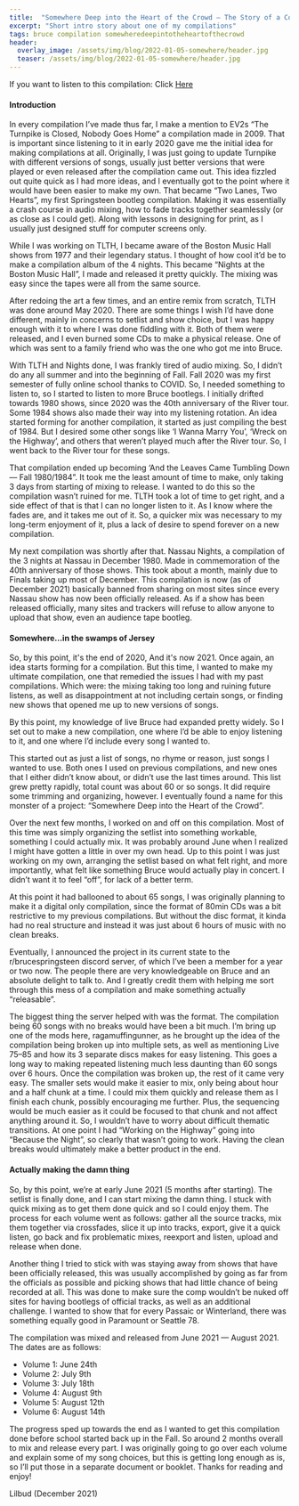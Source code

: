 ```yaml
---
title:  "Somewhere Deep into the Heart of the Crowd — The Story of a Compilation"
excerpt: "Short intro story about one of my compilations"
tags: bruce compilation somewheredeepintotheheartofthecrowd
header:
  overlay_image: /assets/img/blog/2022-01-05-somewhere/header.jpg
  teaser: /assets/img/blog/2022-01-05-somewhere/header.jpg
---
```


If you want to listen to this compilation: Click [Here](/projects/music/compilations/bruce/somewhere)

#### Introduction

In every compilation I’ve made thus far, I make a mention to EV2s “The Turnpike is Closed, Nobody Goes Home” a compilation made in 2009. That is important since listening to it in early 2020 gave me the initial idea for making compilations at all. Originally, I was just going to update Turnpike with different versions of songs, usually just better versions that were played or even released after the compilation came out. This idea fizzled out quite quick as I had more ideas, and I eventually got to the point where it would have been easier to make my own. That became “Two Lanes, Two Hearts”, my first Springsteen bootleg compilation. Making it was essentially a crash course in audio mixing, how to fade tracks together seamlessly (or as close as I could get). Along with lessons in designing for print, as I usually just designed stuff for computer screens only.

While I was working on TLTH, I became aware of the Boston Music Hall shows from 1977 and their legendary status. I thought of how cool it’d be to make a compilation album of the 4 nights. This became “Nights at the Boston Music Hall”, I made and released it pretty quickly. The mixing was easy since the tapes were all from the same source.

After redoing the art a few times, and an entire remix from scratch, TLTH was done around May 2020. There are some things I wish I’d have done different, mainly in concerns to setlist and show choice, but I was happy enough with it to where I was done fiddling with it. Both of them were released, and I even burned some CDs to make a physical release. One of which was sent to a family friend who was the one who got me into Bruce.

With TLTH and Nights done, I was frankly tired of audio mixing. So, I didn’t do any all summer and into the beginning of Fall. Fall 2020 was my first semester of fully online school thanks to COVID. So, I needed something to listen to, so I started to listen to more Bruce bootlegs. I initially drifted towards 1980 shows, since 2020 was the 40th anniversary of the River tour. Some 1984 shows also made their way into my listening rotation. An idea started forming for another compilation, it started as just compiling the best of 1984. But I desired some other songs like ‘I Wanna Marry You’, ‘Wreck on the Highway’, and others that weren’t played much after the River tour. So, I went back to the River tour for these songs.

That compilation ended up becoming ‘And the Leaves Came Tumbling Down — Fall 1980/1984”. It took me the least amount of time to make, only taking 3 days from starting of mixing to release. I wanted to do this so the compilation wasn’t ruined for me. TLTH took a lot of time to get right, and a side effect of that is that I can no longer listen to it. As I know where the fades are, and it takes me out of it. So, a quicker mix was necessary to my long-term enjoyment of it, plus a lack of desire to spend forever on a new compilation.

My next compilation was shortly after that. Nassau Nights, a compilation of the 3 nights at Nassau in December 1980. Made in commemoration of the 40th anniversary of those shows. This took about a month, mainly due to Finals taking up most of December. This compilation is now (as of December 2021) basically banned from sharing on most sites since every Nassau show has now been officially released. As if a show has been released officially, many sites and trackers will refuse to allow anyone to upload that show, even an audience tape bootleg.

#### Somewhere…in the swamps of Jersey

So, by this point, it's the end of 2020, And it's now 2021. Once again, an idea starts forming for a compilation. But this time, I wanted to make my ultimate compilation, one that remedied the issues I had with my past compilations. Which were: the mixing taking too long and ruining future listens, as well as disappointment at not including certain songs, or finding new shows that opened me up to new versions of songs.

By this point, my knowledge of live Bruce had expanded pretty widely. So I set out to make a new compilation, one where I’d be able to enjoy listening to it, and one where I’d include every song I wanted to.

This started out as just a list of songs, no rhyme or reason, just songs I wanted to use. Both ones I used on previous compilations, and new ones that I either didn’t know about, or didn’t use the last times around. This list grew pretty rapidly, total count was about 60 or so songs. It did require some trimming and organizing, however. I eventually found a name for this monster of a project: “Somewhere Deep into the Heart of the Crowd”.

Over the next few months, I worked on and off on this compilation. Most of this time was simply organizing the setlist into something workable, something I could actually mix. It was probably around June when I realized I might have gotten a little in over my own head. Up to this point I was just working on my own, arranging the setlist based on what felt right, and more importantly, what felt like something Bruce would actually play in concert. I didn’t want it to feel “off”, for lack of a better term.

At this point it had ballooned to about 65 songs, I was originally planning to make it a digital only compilation, since the format of 80min CDs was a bit restrictive to my previous compilations. But without the disc format, it kinda had no real structure and instead it was just about 6 hours of music with no clean breaks.

Eventually, I announced the project in its current state to the r/brucespringsteen discord server, of which I’ve been a member for a year or two now. The people there are very knowledgeable on Bruce and an absolute delight to talk to. And I greatly credit them with helping me sort through this mess of a compilation and make something actually “releasable”.

The biggest thing the server helped with was the format. The compilation being 60 songs with no breaks would have been a bit much. I’m bring up one of the mods here, ragamuffingunner, as he brought up the idea of the compilation being broken up into multiple sets, as well as mentioning Live 75–85 and how its 3 separate discs makes for easy listening. This goes a long way to making repeated listening much less daunting than 60 songs over 6 hours. Once the compilation was broken up, the rest of it came very easy. The smaller sets would make it easier to mix, only being about hour and a half chunk at a time. I could mix them quickly and release them as I finish each chunk, possibly encouraging me further. Plus, the sequencing would be much easier as it could be focused to that chunk and not affect anything around it. So, I wouldn’t have to worry about difficult thematic transitions. At one point I had “Working on the Highway” going into “Because the Night”, so clearly that wasn’t going to work. Having the clean breaks would ultimately make a better product in the end.

#### Actually making the damn thing

So, by this point, we’re at early June 2021 (5 months after starting). The setlist is finally done, and I can start mixing the damn thing. I stuck with quick mixing as to get them done quick and so I could enjoy them. The process for each volume went as follows: gather all the source tracks, mix them together via crossfades, slice it up into tracks, export, give it a quick listen, go back and fix problematic mixes, reexport and listen, upload and release when done.

Another thing I tried to stick with was staying away from shows that have been officially released, this was usually accomplished by going as far from the officials as possible and picking shows that had little chance of being recorded at all. This was done to make sure the comp wouldn’t be nuked off sites for having bootlegs of official tracks, as well as an additional challenge. I wanted to show that for every Passaic or Winterland, there was something equally good in Paramount or Seattle 78.

The compilation was mixed and released from June 2021 — August 2021. The dates are as follows:

- Volume 1: June 24th
- Volume 2: July 9th
- Volume 3: July 18th
- Volume 4: August 9th
- Volume 5: August 12th
- Volume 6: August 14th

The progress sped up towards the end as I wanted to get this compilation done before school started back up in the Fall. So around 2 months overall to mix and release every part. I was originally going to go over each volume and explain some of my song choices, but this is getting long enough as is, so I’ll put those in a separate document or booklet. Thanks for reading and enjoy!

Lilbud (December 2021)
